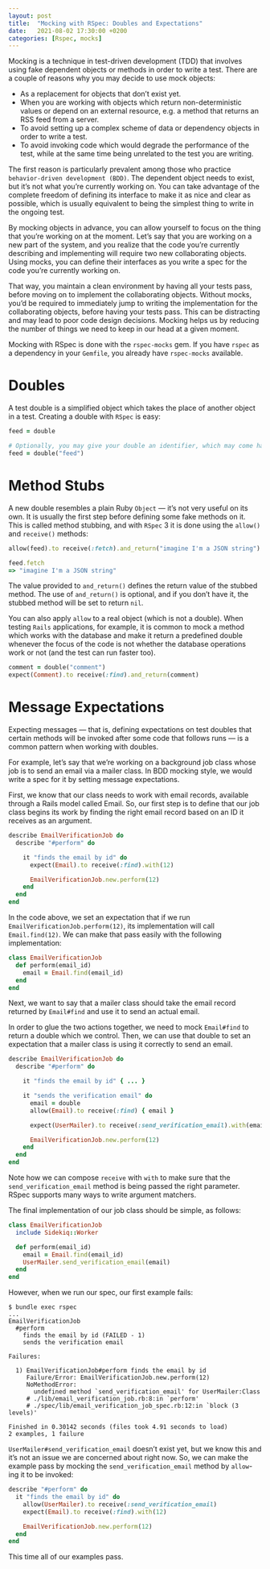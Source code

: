 ```yaml
---
layout: post
title:  "Mocking with RSpec: Doubles and Expectations"
date:   2021-08-02 17:30:00 +0200
categories: [Rspec, mocks]
---
```


Mocking is a technique in test-driven development (TDD) that involves using fake dependent objects or methods in order 
to write a test. There are a couple of reasons why you may decide to use mock objects:

  * As a replacement for objects that don’t exist yet.
  * When you are working with objects which return non-deterministic values or depend on an external resource, e.g. a
  method that returns an RSS feed from a server.
  * To avoid setting up a complex scheme of data or dependency objects in order to write a test.
  * To avoid invoking code which would degrade the performance of the test, while at the same time being unrelated to
  the test you are writing.

The first reason is particularly prevalent among those who practice `behavior-driven development (BDD)`. The dependent 
object needs to exist, but it’s not what you’re currently working on. You can take advantage of the complete freedom of 
defining its interface to make it as nice and clear as possible, which is usually equivalent to being the simplest 
thing to write in the ongoing test.

By mocking objects in advance, you can allow yourself to focus on the thing that you’re working on at the moment. Let’s 
say that you are working on a new part of the system, and you realize that the code you’re currently describing and 
implementing will require two new collaborating objects. Using mocks, you can define their interfaces as you write a 
spec for the code you’re currently working on.

That way, you maintain a clean environment by having all your tests pass, before moving on to implement the 
collaborating objects. Without mocks, you’d be required to immediately jump to writing the implementation for the 
collaborating objects, before having your tests pass. This can be distracting and may lead to poor code design 
decisions. Mocking helps us by reducing the number of things we need to keep in our head at a given moment.

Mocking with RSpec is done with the `rspec-mocks` gem. If you have `rspec` as a dependency in your `Gemfile`, you 
already have `rspec-mocks` available.

# Doubles

A test double is a simplified object which takes the place of another object in a test. Creating a double with `RSpec` 
is easy:

```ruby
feed = double

# Optionally, you may give your double an identifier, which may come handy when debugging and inspecting objects:
feed = double("feed")
```
# Method Stubs

A new double resembles a plain Ruby `Object` — it’s not very useful on its own. It is usually the first step before 
defining some fake methods on it. This is called method stubbing, and with `RSpec` 3 it is done using the `allow()` and 
`receive()` methods:

```ruby
allow(feed).to receive(:fetch).and_return("imagine I'm a JSON string")

feed.fetch
=> "imagine I'm a JSON string"
```

The value provided to `and_return()` defines the return value of the stubbed method. The use of `and_return()` is 
optional, and if you don’t have it, the stubbed method will be set to return `nil`.

You can also apply `allow` to a real object (which is not a double). When testing `Rails` applications, for example, it 
is common to mock a method which works with the database and make it return a predefined double whenever the focus of 
the code is not whether the database operations work or not (and the test can run faster too).

```ruby
comment = double("comment")
expect(Comment).to receive(:find).and_return(comment)
```

# Message Expectations

Expecting messages — that is, defining expectations on test doubles that certain methods will be invoked after some 
code that follows runs — is a common pattern when working with doubles.

For example, let’s say that we’re working on a background job class whose job is to send an email via a mailer class. 
In BDD mocking style, we would write a spec for it by setting message expectations.

First, we know that our class needs to work with email records, available through a Rails model called Email. So, our 
first step is to define that our job class begins its work by finding the right email record based on an ID it receives 
as an argument.

```ruby
describe EmailVerificationJob do
  describe "#perform" do

    it "finds the email by id" do
      expect(Email).to receive(:find).with(12)

      EmailVerificationJob.new.perform(12)
    end
  end
end
```

In the code above, we set an expectation that if we run `EmailVerificationJob.perform(12)`, its implementation will 
call `Email.find(12)`. We can make that pass easily with the following implementation:

```ruby
class EmailVerificationJob
  def perform(email_id)
    email = Email.find(email_id)
  end
end
```

Next, we want to say that a mailer class should take the email record returned by `Email#find` and use it to send an 
actual email.

In order to glue the two actions together, we need to mock `Email#find` to return a double which we control. Then, we 
can use that double to set an expectation that a mailer class is using it correctly to send an email.

```ruby
describe EmailVerificationJob do
  describe "#perform" do

    it "finds the email by id" { ... }

    it "sends the verification email" do
      email = double
      allow(Email).to receive(:find) { email }

      expect(UserMailer).to receive(:send_verification_email).with(email)

      EmailVerificationJob.new.perform(12)
    end
  end
end
```

Note how we can compose `receive` with `with` to make sure that the `send_verification_email` method is being passed the right parameter. RSpec supports many ways to write argument matchers.

The final implementation of our job class should be simple, as follows:

```ruby
class EmailVerificationJob
  include Sidekiq::Worker

  def perform(email_id)
    email = Email.find(email_id)
    UserMailer.send_verification_email(email)
  end
end
```

However, when we run our spec, our first example fails:

```
$ bundle exec rspec
...
EmailVerificationJob
  #perform
    finds the email by id (FAILED - 1)
    sends the verification email

Failures:

  1) EmailVerificationJob#perform finds the email by id
     Failure/Error: EmailVerificationJob.new.perform(12)
     NoMethodError:
       undefined method `send_verification_email' for UserMailer:Class
     # ./lib/email_verification_job.rb:8:in `perform'
     # ./spec/lib/email_verification_job_spec.rb:12:in `block (3 levels)'

Finished in 0.30142 seconds (files took 4.91 seconds to load)
2 examples, 1 failure
```

`UserMailer#send_verification_email` doesn’t exist yet, but we know this and it’s not an issue we are concerned about 
right now. So, we can make the example pass by mocking the `send_verification_email` method by `allow`-ing it to be invoked:

```ruby
describe "#perform" do
  it "finds the email by id" do
    allow(UserMailer).to receive(:send_verification_email)
    expect(Email).to receive(:find).with(12)

    EmailVerificationJob.new.perform(12)
  end
end
```

This time all of our examples pass.
